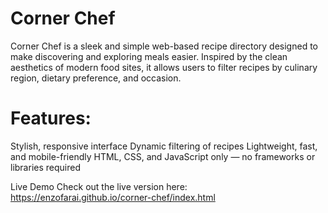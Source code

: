 # Corner Chef
Corner Chef is a sleek and simple web-based recipe directory designed to make discovering and exploring meals easier. Inspired by the clean aesthetics of modern food sites, it allows users to filter recipes by culinary region, dietary preference, and occasion.

# Features:
Stylish, responsive interface
Dynamic filtering of recipes
Lightweight, fast, and mobile-friendly
HTML, CSS, and JavaScript only — no frameworks or libraries required

Live Demo
Check out the live version here:
https://enzofarai.github.io/corner-chef/index.html
